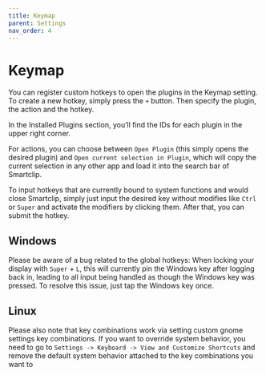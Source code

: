 ```yaml
---
title: Keymap
parent: Settings
nav_order: 4
---
```


# Keymap

You can register custom hotkeys to open the plugins in the Keymap setting. To create a new hotkey, simply press the `+` button. Then specify the plugin, the action and the hotkey.

In the Installed Plugins section, you’ll find the IDs for each plugin in the upper right corner.

For actions, you can choose between `Open Plugin` (this simply opens the desired plugin) and `Open current selection in Plugin`, which will copy the current selection in any other app and load it into the search bar of Smartclip.

To input hotkeys that are currently bound to system functions and would close Smartclip, simply just input the desired key without modifies like `Ctrl` or `Super` and activate the modifiers by clicking them. After that, you can submit the hotkey.

## Windows

Please be aware of a bug related to the global hotkeys: When locking your display with `Super` + `L`, this will currently pin the Windows key after logging back in, leading to all input being handled as though the Windows key was pressed. To resolve this issue, just tap the Windows key once.

## Linux

Please also note that key combinations work via setting custom gnome settings key combinations. If you want to override system behavior, you need to go to `Settings -> Keyboard -> View and Customize Shortcuts` and remove the default system behavior attached to the key combinations you want to